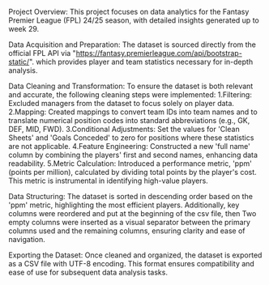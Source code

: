 Project Overview:
This project focuses on data analytics for the Fantasy Premier League (FPL) 24/25 season, with detailed insights generated up to week 29.

Data Acquisition and Preparation:
The dataset is sourced directly from the official FPL API via "https://fantasy.premierleague.com/api/bootstrap-static/". which provides player and team statistics necessary for in-depth analysis.

Data Cleaning and Transformation:
To ensure the dataset is both relevant and accurate, the following cleaning steps were implemented: 
1.Filtering: Excluded managers from the dataset to focus solely on player data. 
2.Mapping: Created mappings to convert team IDs into team names and to translate numerical position codes into standard abbreviations (e.g., GK, DEF, MID, FWD). 
3.Conditional Adjustments: Set the values for 'Clean Sheets' and 'Goals Conceded' to zero for positions where these statistics are not applicable. 
4.Feature Engineering: Constructed a new 'full name' column by combining the players' first and second names, enhancing data readability. 
5.Metric Calculation: Introduced a performance metric, 'ppm' (points per million), calculated by dividing total points by the player's cost. This metric is instrumental in 
  identifying high-value players. 

Data Structuring: 
The dataset is sorted in descending order based on the 'ppm' metric, highlighting the most efficient players. Additionally, key columns were reordered and put at the beginning of the csv file, then Two empty columns were inserted as a visual separator between the primary columns used and the remaining columns, ensuring clarity and ease of navigation. 

Exporting the Dataset: Once cleaned and organized, the dataset is exported as a CSV file with UTF-8 encoding. This format ensures compatibility and ease of use for subsequent data analysis tasks.

